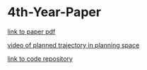 # 4th-Year-Paper
[link to paper pdf](https://github.com/rshi159/4th-Year-Paper/blob/master/Robert_Shi_Motion_Planning_for_Mobile_Robot_Navigation_Using_a_Toyota_Human_Support_Robot-_Motion_Planning_for_a_Drive-by_Pick-And-Place_Application.pdf)

[video of planned trajectory in planning space](https://www.youtube.com/watch?v=2aPWpdt2GbE)

[link to code repository](https://github.com/rshi159/hsr_driveby_full)
